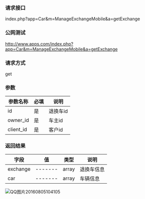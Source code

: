 ### **请求接口**
index.php?app=Car&m=ManageExchangeMobile&a=getExchange



### **公网测试**
http://www.apps.com/index.php?app=Car&m=ManageExchangeMobile&a=getExchange

### **请求方式**
get


### **参数**
| 参数名称  |必填|     说明      |
|------|-----|------|
| id| 是 |   退换车id  |  
| owner_id| 是 |   车主id  | 
| client_id| 是 |   客户id  | 

### **返回结果**
|字段        |值          |类型    |说明        |
| ---------  |--------    |-------- |--------  |
|exchange|-------   |array  |退换车信息  |
|car|-------   |array  |车辆信息  |



![QQ图片20160805104105](http://192.168.1.240/uploads/ranmufei/apps/fc5d094d88/QQ%E5%9B%BE%E7%89%8720160805104105.png)
